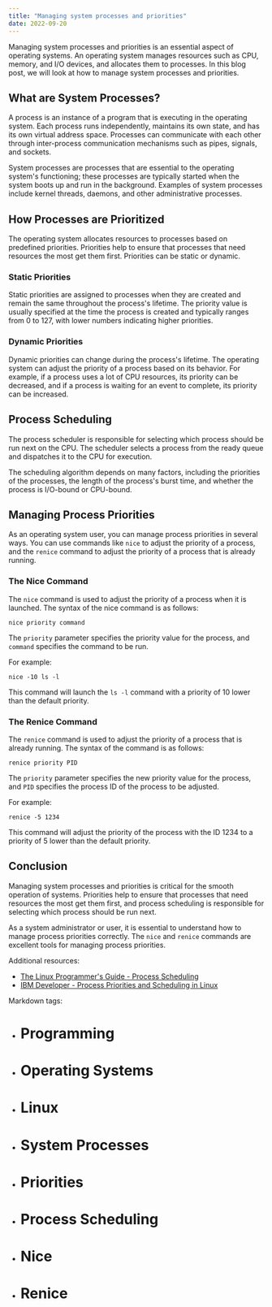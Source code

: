 ```yaml
---
title: "Managing system processes and priorities"
date: 2022-09-20
---
```





Managing system processes and priorities is an essential aspect of operating systems. An operating system manages resources such as CPU, memory, and I/O devices, and allocates them to processes. In this blog post, we will look at how to manage system processes and priorities.

## What are System Processes?

A process is an instance of a program that is executing in the operating system. Each process runs independently, maintains its own state, and has its own virtual address space. Processes can communicate with each other through inter-process communication mechanisms such as pipes, signals, and sockets.

System processes are processes that are essential to the operating system's functioning; these processes are typically started when the system boots up and run in the background. Examples of system processes include kernel threads, daemons, and other administrative processes.

## How Processes are Prioritized

The operating system allocates resources to processes based on predefined priorities. Priorities help to ensure that processes that need resources the most get them first. Priorities can be static or dynamic.

### Static Priorities

Static priorities are assigned to processes when they are created and remain the same throughout the process's lifetime. The priority value is usually specified at the time the process is created and typically ranges from 0 to 127, with lower numbers indicating higher priorities.

### Dynamic Priorities

Dynamic priorities can change during the process's lifetime. The operating system can adjust the priority of a process based on its behavior. For example, if a process uses a lot of CPU resources, its priority can be decreased, and if a process is waiting for an event to complete, its priority can be increased.

## Process Scheduling

The process scheduler is responsible for selecting which process should be run next on the CPU. The scheduler selects a process from the ready queue and dispatches it to the CPU for execution.

The scheduling algorithm depends on many factors, including the priorities of the processes, the length of the process's burst time, and whether the process is I/O-bound or CPU-bound.

## Managing Process Priorities

As an operating system user, you can manage process priorities in several ways. You can use commands like `nice` to adjust the priority of a process, and the `renice` command to adjust the priority of a process that is already running.

### The Nice Command

The `nice` command is used to adjust the priority of a process when it is launched. The syntax of the nice command is as follows:

```
nice priority command
```

The `priority` parameter specifies the priority value for the process, and `command` specifies the command to be run.

For example:

```
nice -10 ls -l
```

This command will launch the `ls -l` command with a priority of 10 lower than the default priority.

### The Renice Command

The `renice` command is used to adjust the priority of a process that is already running. The syntax of the command is as follows:

```
renice priority PID
```

The `priority` parameter specifies the new priority value for the process, and `PID` specifies the process ID of the process to be adjusted.

For example:

```
renice -5 1234
```

This command will adjust the priority of the process with the ID 1234 to a priority of 5 lower than the default priority.

## Conclusion

Managing system processes and priorities is critical for the smooth operation of systems. Priorities help to ensure that processes that need resources the most get them first, and process scheduling is responsible for selecting which process should be run next.

As a system administrator or user, it is essential to understand how to manage process priorities correctly. The `nice` and `renice` commands are excellent tools for managing process priorities. 

Additional resources:

- [The Linux Programmer's Guide - Process Scheduling](https://tldp.org/LDP/lpg/node18.html)
- [IBM Developer - Process Priorities and Scheduling in Linux](https://developer.ibm.com/technologies/linux/articles/l-process-priority/) 

Markdown tags: 
- # Programming
- # Operating Systems
- # Linux
- # System Processes
- # Priorities
- # Process Scheduling
- # Nice
- # Renice